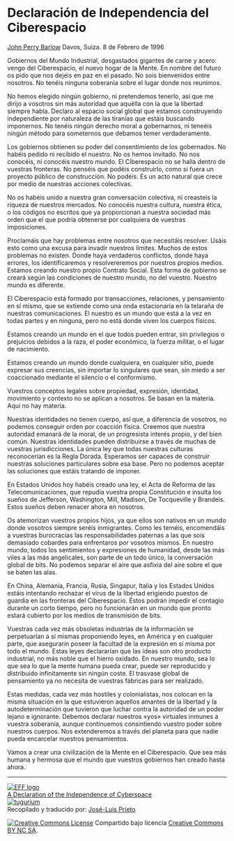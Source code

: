Declaración de Independencia del Ciberespacio
=============================================

[John Perry Barlow](mailto:barlow(ARROBA)eff.org) Davos, Suiza. 8 de Febrero de 1996 

Gobiernos del Mundo Industrial, desgastados gigantes de carne y acero:
vengo del Ciberespacio, el nuevo hogar de la Mente. En nombre del futuro
os pido que nos dejéis en paz en el pasado. No sois bienvenidos entre
nosotros. No tenéis ninguna soberanía sobre el lugar donde nos reunimos.

No hemos elegido ningún gobierno, ni pretendemos tenerlo, así que me
dirijo a vosotros sin más autoridad que aquélla con la que la libertad
siempre habla. Declaro al espacio social global que estamos construyendo
independiente por naturaleza de las tiranías que estáis buscando
imponernos. No tenéis ningún derecho moral a gobernarnos, ni teneéis
ningún método para someternos que debamos temer verdaderamente.

Los gobiernos obtienen su poder del consentimiento de los gobernados. No
habéis pedido ni recibido el nuestro. No os hemos invitado. No nos
conocéis, ni conocéis nuestro mundo. El Ciberespacio no se halla dentro
de vuestras fronteras. No penséis que podéis construirlo, como si fuera
un proyecto público de construcción. No podéis. Es un acto natural que
crece por medio de nuestras acciones colectivas.

No os habéis unido a nuestra gran conversación colectiva, ni creasteis
la riqueza de nuestros mercados. No conocéis nuestra cultura, nuestra
ética, o los códigos no escritos que ya proporcionan a nuestra sociedad
más orden que el que podría obtenerse por cualquiera de vuestras
imposiciones.

Proclamáis que hay problemas entre nosotros que necesitáis resolver.
Usáis esto como una excusa para invadir nuestros límites. Muchos de
estos problemas no existen. Donde haya verdaderos conflictos, donde haya
errores, los identificaremos y resolvereremos por nuestros propios
medios. Estamos creando nuestro propio Contrato Social. Esta forma de
gobierno se creará según las condiciones de nuestro mundo, no del
vuestro. Nuestro mundo es diferente.

El Ciberespacio está formado por transacciones, relaciones, y
pensamiento en sí mismo, que se extiende como una onda estacionaria en
la telaraña de nuestras comunicaciones. El nuestro es un mundo que está
a la vez en todas partes y en ninguna, pero no está donde viven los
cuerpos físicos.

Estamos creando un mundo en el que todos pueden entrar, sin privilegios
o prejuicios debidos a la raza, el poder económico, la fuerza militar, o
el lugar de nacimiento.

Estamos creando un mundo donde cualquiera, en cualquier sitio, puede
expresar sus creencias, sin importar lo singulares que sean, sin miedo a
ser coaccionado mediante el silencio o el conformismo.

Vuestros conceptos legales sobre propiedad, expresión, identidad,
movimiento y contexto no se aplican a nosotros. Se basan en la materia.
Aquí no hay materia.

Nuestras identidades no tienen cuerpo, así que, a diferencia de
vosotros, no podemos conseguir orden por coacción física. Creemos que
nuestra autoridad emanará de la moral, de un progresista interés propio,
y del bien común. Nuestras identidades pueden distribuirse a través de
muchas de vuestras jurisdicciones. La única ley que todas nuestras
culturas reconocerían es la Regla Dorada. Esperamos ser capaces de
construir nuestras soluciones particulares sobre esa base. Pero no
podemos aceptar las soluciones que estáis tratando de imponer.

En Estados Unidos hoy habéis creado una ley, el Acta de Reforma de las
Telecomunicaciones, que repudia vuestra propia Constitución e insulta
los sueños de Jefferson, Washington, Mill, Madison, De Tocqueville y
Brandeis. Estos sueños deben renacer ahora en nosotros.

Os atemorizan vuestros propios hijos, ya que ellos son nativos en un
mundo donde vosotros siempre seréis inmigrantes. Como les teméis,
encomendáis a vuestras burocracias las responsabilidades paternas a las
que sois demasiado cobardes para enfrentaros por vosotros mismos. En
nuestro mundo, todos los sentimientos y expresiones de humanidad, desde
las más viles a las más angelicales, son parte de un todo único, la
conversación global de bits. No podemos separar el aire que asfixia del
aire sobre el que se baten las alas.

En China, Alemania, Francia, Rusia, Singapur, Italia y los Estados
Unidos estáis intentando rechazar el virus de la libertad erigiendo
puestos de guardia en las fronteras del Ciberespacio. Éstos podrán
impedir el contagio durante un corto tiempo, pero no funcionarán en un
mundo que pronto estará cubierto por los medios de transmisión de bits.

Vuestras cada vez más obsoletas industrias de la información se
perpetuarían a sí mismas proponiendo leyes, en América y en cualquier
parte, que asegurarín poseer la facultad de la expresión en sí misma por
todo el mundo. Estas leyes declararían que las ideas son otro producto
industrial, no más noble que el hierro oxidado. En nuestro mundo, sea lo
que sea lo que la mente humana pueda crear, puede ser reproducido y
distribuido infinitamente sin ningún coste. El trasvase global de
pensamiento ya no necesita de vuestras fábricas para ser realizado.

Estas medidas, cada vez más hostiles y colonialistas, nos colocan en la
misma situación en la que estuvieron aquellos amantes de la libertad y
la autodeterminación que tuvieron que luchar contra la autoridad de un
poder lejano e ignorante. Debemos declarar nuestros «yos» virtuales
inmunes a vuestra soberanía, aunque continuemos consintiendo vuestro
poder sobre nuestros cuerpos. Nos extenderemos a través del planeta para
que nadie pueda encarcelar nuestros pensamientos.

Vamos a crear una civilización de la Mente en el Ciberespacio. Que sea
más humana y hermosa que el mundo que vuestros gobiernos han creado
hasta ahora.

------------------------------------------------------------------------

[![EFF logo](images/eff_logo.png)\
A Declaration of the Independence of
Cyberspace](http://homes.eff.org/~barlow/Declaration-Final.html)\
[![tugurium](images/Tugurium_mini.gif)](http://www.tugurium.com)\
Recopilado y traducido por: [José-Luis
Prieto](mailto:jlprietomorlanes%20ARROBA%20gmail%20PUNTO%20com)

[![Creative Commons
License](https://i.creativecommons.org/l/by-nc-sa/4.0/88x31.png)](http://creativecommons.org/licenses/by-nc-sa/4.0/)
Compartido bajo licencia [Creative Commons BY NC
SA](http://creativecommons.org/licenses/by-nc-sa/4.0/).

